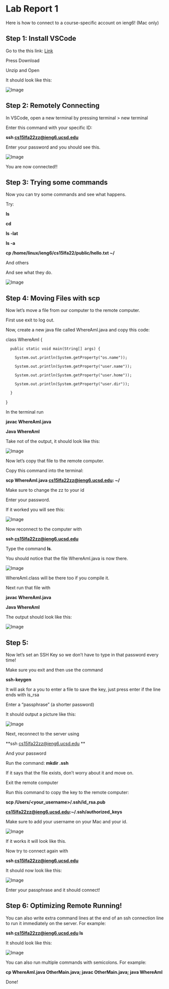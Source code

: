 # Lab Report 1

Here is how to connect to a course-specific account on ieng6! (Mac only)

## Step 1: Install VSCode

Go to the this link: [Link](https://code.visualstudio.com/)

Press Download

Unzip and Open

It should look like this:

![Image](https://github.com/lgentry1411/cse15l-lab-reports/blob/main/lab-1-images/Screen%20Shot%202022-10-11%20at%203.37.29%20PM.png)



## Step 2: Remotely Connecting

In VSCode, open a new terminal by pressing terminal > new terminal

Enter this command with your specific ID: 

**ssh cs15lfa22zz@ieng6.ucsd.edu**

Enter your password and you should see this.

![Image](https://github.com/lgentry1411/cse15l-lab-reports/blob/main/lab-1-images/Screen%20Shot%202022-10-11%20at%203.38.22%20PM.png)


You are now connected!!





## Step 3: Trying some commands

Now you can try some commands and see what happens.

Try:

**ls**

**cd**

**ls -lat**

**ls -a**

**cp /home/linux/ieng6/cs15lfa22/public/hello.txt ~/**

And others

And see what they do.

![Image](https://github.com/lgentry1411/cse15l-lab-reports/blob/main/lab-1-images/Screen%20Shot%202022-10-11%20at%203.38.29%20PM.png)



## Step 4: Moving Files with scp

Now let’s move a file from our computer to the remote computer.

First use exit to log out.

Now, create a new java file called WhereAmI.java and copy this code:



  class WhereAmI {

      public static void main(String[] args) {

        System.out.println(System.getProperty("os.name"));

        System.out.println(System.getProperty("user.name"));

        System.out.println(System.getProperty("user.home"));

        System.out.println(System.getProperty("user.dir"));

      }

  }



In the terminal run

**javac WhereAmI.java**

**Java WhereAmI**

Take not of the output, it should look like this:

![Image](https://github.com/lgentry1411/cse15l-lab-reports/blob/main/lab-1-images/Screen%20Shot%202022-10-11%20at%203.57.57%20PM.png)

Now let’s copy that file to the remote computer.

Copy this command into the terminal: 

**scp WhereAmI.java cs15lfa22zz@ieng6.ucsd.edu: ~/**

Make sure to change the zz to your id 

Enter your password.

If it worked you will see this:

![Image](https://github.com/lgentry1411/cse15l-lab-reports/blob/main/lab-1-images/Screen%20Shot%202022-10-11%20at%203.58.12%20PM.png)


Now reconnect to the computer with 

**ssh cs15lfa22zz@ieng6.ucsd.edu**

Type the command **ls**.

You should notice that the file WhereAmI.java is now there.

![Image](https://github.com/lgentry1411/cse15l-lab-reports/blob/main/lab-1-images/Screen%20Shot%202022-10-11%20at%203.38.56%20PM.png)

WhereAmI.class will be there too if you compile it.

Next run that file with 

**javac WhereAmI.java**

**Java WhereAmI**

The output should look like this:

![Image](https://github.com/lgentry1411/cse15l-lab-reports/blob/main/lab-1-images/Screen%20Shot%202022-10-11%20at%203.39.01%20PM.png)


## Step 5:

Now let’s set an SSH Key so we don’t have to type in that password every time!

Make sure you exit and then use the command 

**ssh-keygen**

It will ask for a you to enter a file to save the key, just press enter if the line ends with is_rsa

Enter a “passphrase” (a shorter password)

It should output a picture like this:

![Image](https://github.com/lgentry1411/cse15l-lab-reports/blob/main/lab-1-images/Screen%20Shot%202022-10-11%20at%203.39.08%20PM.png)

Next, reconnect to the server using 

**ssh cs15lfa22zz@ieng6.ucsd.edu **

And your password

Run the command: **mkdir .ssh**

If it says that the file exists, don’t worry about it and move on.

Exit the remote computer

Run this command to copy the key to the remote computer:

**scp /Users/<your_username>/.ssh/id_rsa.pub**

**cs15lfa22zz@ieng6.ucsd.edu:~/.ssh/authorized_keys**

Make sure to add your username on your Mac and your id.

![Image](https://github.com/lgentry1411/cse15l-lab-reports/blob/main/lab-1-images/Screen%20Shot%202022-10-11%20at%203.39.15%20PM.png)

If it works it will look like this.



Now try to connect again with 

**ssh cs15lfa22zz@ieng6.ucsd.edu**

It should now look like this:

![Image](https://github.com/lgentry1411/cse15l-lab-reports/blob/main/lab-1-images/Screen%20Shot%202022-10-11%20at%203.39.20%20PM.png)


Enter your passphrase and it should connect!

## Step 6: Optimizing Remote Running!

You can also write extra command lines at the end of an ssh connection line to run it immediately on the server. For example:

**ssh cs15lfa22zz@ieng6.ucsd.edu ls**

It should look like this:

![Image](https://github.com/lgentry1411/cse15l-lab-reports/blob/main/lab-1-images/Screen%20Shot%202022-10-11%20at%203.39.26%20PM.png)


You can also run multiple commands with semicolons. For example: 

**cp WhereAmI.java OtherMain.java; javac OtherMain.java; java WhereAmI**


Done!

